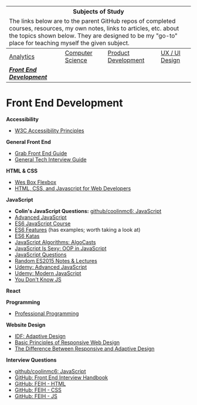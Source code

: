 <table>
	<thead>
		<tr>
			<th colspan="4" style="text-align: center;"><strong>Subjects of Study</strong></th>
		</tr>
		<tr>
			<td colspan="4">The links below are to the parent GitHub repos of completed courses, resources, my own notes, links to articles, etc. about the topics shown below. They are designed to be my "go-to" place for teaching myself the given subject.</td>
		</tr>
	</thead>
	<tbody>
		<tr>
			<td><a href="https://github.com/coolinmc6/analytics">Analytics</a></td>
			<td><a href="https://github.com/coolinmc6/CS-concepts">Computer Science</a></td>
			<td><a href="https://github.com/coolinmc6/design-ux-ui#product-design--development">Product Development</a></td>
			<td><a href="https://github.com/coolinmc6/design-ux-ui">UX / UI Design</a></td>
		</tr>
		<tr>
			<td><strong><em><a href="https://github.com/coolinmc6/front-end-dev">Front End Development</a></em></strong></td>
			<td></td>
			<td></td>
			<td></td>
		</tr>	
	</tbody>
</table>

<a name="top"></a>

# Front End Development

**Accessibility**

- [W3C Accessibility Principles](https://www.w3.org/WAI/fundamentals/accessibility-principles/)

**General Front End**

- [Grab Front End Guide](https://github.com/grab/front-end-guide)
- [General Tech Interview Guide](https://github.com/yangshun/tech-interview-handbook)

**HTML & CSS**

- [Wes Box Flexbox](https://github.com/coolinmc6/wesbos-flexbox)
- [HTML, CSS, and Javascript for Web Developers](https://github.com/coolinmc6/JHU-HTML-CSS-Intro-Course)

**JavaScript**

- **Colin's JavaScript Questions:** [github/coolinmc6: JavaScript](https://github.com/coolinmc6/front-end-dev/blob/master/questions-javascript.md)
- [Advanced JavaScript](https://github.com/coolinmc6/advanced_javascript)
- [ES6 JavaScript Course](https://github.com/coolinmc6/ES6-javascript)
- [ES6 Features](https://babeljs.io/docs/en/learn/) (has examples; worth taking a look at)
- [ES6 Katas](http://es6katas.org/)
- [JavaScript Algorithms: AlgoCasts](https://github.com/coolinmc6/AlgoCasts)
- [JavaScript Is Sexy: OOP in JavaScript](http://javascriptissexy.com/oop-in-javascript-what-you-need-to-know/)
- [JavaScript Questions](https://github.com/yangshun/front-end-interview-handbook/blob/master/questions/javascript-questions.md)
- [Random ES2015 Notes & Lectures](https://github.com/coolinmc6/es2015)
- [Udemy: Advanced JavaScript](https://github.com/coolinmc6/advanced_javascript)
- [Udemy: Modern JavaScript](https://github.com/coolinmc6/modern-javascript)
- [You Don't Know JS](https://github.com/getify/You-Dont-Know-JS)


**React**


**Programming**

- [Professional Programming](https://github.com/charlax/professional-programming)

**Website Design**

- [IDF: Adaptive Design](https://www.interaction-design.org/literature/topics/adaptive-design)
- [Basic Principles of Responsive Web Design](http://blog.froont.com/9-basic-principles-of-responsive-web-design/)
- [The Difference Between Responsive and Adaptive Design](https://css-tricks.com/the-difference-between-responsive-and-adaptive-design/)

**Interview Questions**

- [github/coolinmc6: JavaScript](https://github.com/coolinmc6/front-end-dev/blob/master/questions-javascript.md)
- [GitHub: Front End Interview Handbook](https://github.com/yangshun/front-end-interview-handbook)
- [GitHub: FEIH - HTML](https://github.com/yangshun/front-end-interview-handbook/blob/master/questions/html-questions.md)
- [GitHub: FEIH - CSS](https://github.com/yangshun/front-end-interview-handbook/blob/master/questions/css-questions.md)
- [GitHub: FEIH - JS](https://github.com/yangshun/front-end-interview-handbook/blob/master/questions/javascript-questions.md)